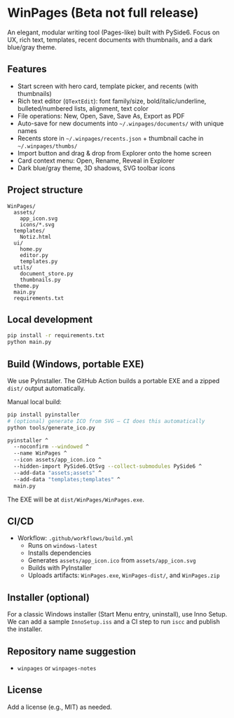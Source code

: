# WinPages (Beta not full release)

An elegant, modular writing tool (Pages-like) built with PySide6. Focus on UX, rich text, templates, recent documents with thumbnails, and a dark blue/gray theme.

## Features
- Start screen with hero card, template picker, and recents (with thumbnails)
- Rich text editor (`QTextEdit`): font family/size, bold/italic/underline, bulleted/numbered lists, alignment, text color
- File operations: New, Open, Save, Save As, Export as PDF
- Auto-save for new documents into `~/.winpages/documents/` with unique names
- Recents store in `~/.winpages/recents.json` + thumbnail cache in `~/.winpages/thumbs/`
- Import button and drag & drop from Explorer onto the home screen
- Card context menu: Open, Rename, Reveal in Explorer
- Dark blue/gray theme, 3D shadows, SVG toolbar icons

## Project structure
```
WinPages/
  assets/
    app_icon.svg
    icons/*.svg
  templates/
    Notiz.html
  ui/
    home.py
    editor.py
    templates.py
  utils/
    document_store.py
    thumbnails.py
  theme.py
  main.py
  requirements.txt
```

## Local development
```bash
pip install -r requirements.txt
python main.py
```

## Build (Windows, portable EXE)
We use PyInstaller. The GitHub Action builds a portable EXE and a zipped `dist/` output automatically.

Manual local build:
```bash
pip install pyinstaller
# (optional) generate ICO from SVG – CI does this automatically
python tools/generate_ico.py

pyinstaller ^
  --noconfirm --windowed ^
  --name WinPages ^
  --icon assets/app_icon.ico ^
  --hidden-import PySide6.QtSvg --collect-submodules PySide6 ^
  --add-data "assets;assets" ^
  --add-data "templates;templates" ^
  main.py
```
The EXE will be at `dist/WinPages/WinPages.exe`.

## CI/CD
- Workflow: `.github/workflows/build.yml`
  - Runs on `windows-latest`
  - Installs dependencies
  - Generates `assets/app_icon.ico` from `assets/app_icon.svg`
  - Builds with PyInstaller
  - Uploads artifacts: `WinPages.exe`, `WinPages-dist/`, and `WinPages.zip`

## Installer (optional)
For a classic Windows installer (Start Menu entry, uninstall), use Inno Setup. We can add a sample `InnoSetup.iss` and a CI step to run `iscc` and publish the installer.

## Repository name suggestion
- `winpages` or `winpages-notes`

## License
Add a license (e.g., MIT) as needed.
